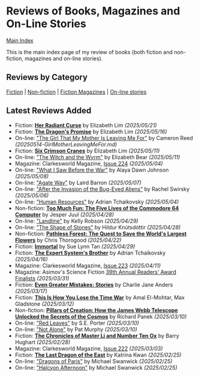 # Reviews of Books, Magazines and On-Line Stories

[Main Index](../README.md)

This is the main index page of my review of books (both fiction and non-fiction, magazines and on-line stories).

## Reviews by Category

[Fiction](fiction/README.md) | [Non-fiction](nonfiction/README.md) | [Fiction Magazines](magazines/README.md) | [On-line stories](online/README.md)

## Latest Reviews Added

- Fiction: [**Her Radiant Curse**](fiction/2025/20250521-HerRadiantCurse.md) by Elizabeth Lim *(2025/05/21)*
- Fiction: [**The Dragon's Promise**](fiction/2025/20250516-DragonsPromise.md) by Elizabeth Lim *(2025/05/16)*
- On-line: ["The Girl That My Mother Is Leaving Me For"](online/2025/20250514-GirlMotherLeavingMeFor.md) by Cameron Reed *(20250514-GirlMotherLeavingMeFor.md)*
- Fiction: [**Six Crimson Cranes**](fiction/2025/20250511-SixCrimsonCranes.md) by Elizabeth Lim *(2025/05/11)*
- On-line: ["The Witch and the Wyrm"](online/2025/20250511-WitchWyrm.md) by Elizabeth Bear *(2025/05/11)*
- Magazine: Clarkesworld Magazine, [Issue 224](magazines/Clarkesworld/20250504-Clarkesworld224.md) *(2025/05/04)*
- On-line: ["What I Saw Before the War"](online/2025/20250508-SawBeforeWar.md) by Alaya Dawn Johnson *(2025/05/08)*
- On-line: ["Agate Way"](online/2025/20250507-AgateWay.md) by Laird Barron *(2025/05/07)*
- On-line: ["After the Invasion of the Bug-Eyed Aliens"](online/2025/20250506-AfterInvasionBugEyedAliens.md) by Rachel Swirsky *(2025/05/06)*
- On-line: ["Human Resources"](online/2025/20250504-HumanResources.md) by Adrian Tchaikovsky *(2025/05/04)*
- Non-fiction: [**Too Much Fun: The Five Lives of the Commodore 64 Computer**](nonfiction/2025/20250428-TooMuchFun.md) by Jesper Juul *(2025/04/28)*
- On-line: ["Landline"](online/2025/20250429-Landline.md) by Kelly Robson *(2025/04/29)*
- On-line: ["The Shape of Stones"](online/2025/20250428-ShapeStones.md) by Hildur Knútsdóttir *(2025/04/28)*
- Non-fiction: [**Pathless Forest: The Quest to Save the World's Largest Flowers**](nonfiction/2025/20250422-PathlessForest.md) by Chris Thorogood *(2025/04/22)*
- Fiction: [**Immortal**](fiction/2025/20250429-Immortal.md) by Sue Lynn Tan *(2025/04/29)*
- Fiction: [**The Expert System's Brother**](fiction/2025/20250416-ExpertSystemBrother.md) by Adrian Tchaikovsky *(2025/04/16)*
- Magazine: Clarkesworld Magazine, [Issue 223](magazines/Clarkesworld/20250411-Clarkesworld223.md) *(2025/04/11)*
- Magazine: Asimov's Science Fiction [39th Annual Readers’ Award Finalists](magazines/AsimovsScienceFiction/20250331-39ReadersAwardFinalist.md) *(2025/03/31)*
- Fiction: [**Even Greater Mistakes: Stories**](fiction/2025/20250317-EvenGreaterMistakes.md) by Charlie Jane Anders *(2025/03/17)*
- Fiction: [**This Is How You Lose the Time War**](fiction/2025/20250312-HowLoseTimeWar.md) by Amal El-Mohtar, Max Gladstone *(2025/03/12)*
- Non-fiction: [**Pillars of Creation: How the James Webb Telescope Unlocked the Secrets of the Cosmos**](nonfiction/2025/20250310-PillarsOfCreation.md) by Richard Panek *(2025/03/10)*
- On-line: ["Red Leaves"](online/2025/20250310-RedLeaves.md) by S.E. Porter *(2025/03/10)*
- On-line: ["Not Alone"](online/2025/20250310-NotAlone.md) by Pat Murphy *(2025/03/10)*
- Fiction: [**The Chronicles of Master Li and Number Ten Ox**](fiction/2025/20250228-ChroniclesMasterLiNumberTenOx.md) by Barry Hughart *(2025/02/28)*
- Magazine: Clarkesworld Magazine, [Issue 222](magazines/Clarkesworld/20250303-Clarkesworld222.md) *(2025/03/03)*
- Fiction: [**The Last Dragon of the East**](fiction/2025/20250225-LastDragonEast.md) by Katrina Kwan *(2025/02/25)*
- On-line: ["Dragons of Paris"](online/2025/20250225-DragonsParis.md) by Michael Swanwick *(2025/02/25)*
- On-line: ["Halcyon Afternoon"](online/2025/20250225-HalcyonAfternoon.md) by Michael Swanwick *(2025/02/25)*

